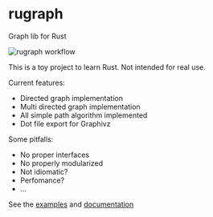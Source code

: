 # rugraph
Graph lib for Rust

![rugraph workflow](https://github.com/yangosoft/rugraph/actions/workflows/rust.yml/badge.svg)

This is a toy project to learn Rust. Not intended for real use.



Current features:

* Directed graph implementation
* Multi directed graph implementation
* All simple path algorithm implemented
* Dot file export for Graphivz


Some pitfalls:

* No proper interfaces
* No properly modularized 
* Not idiomatic?
* Perfomance?
* ...

See the [examples](examples/) and [documentation](https://docs.rs/rugraph/latest/rugraph/)

